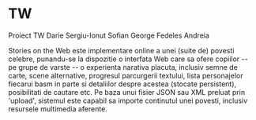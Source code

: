 # TW
Proiect TW
Darie Sergiu-Ionut
Sofian George
Fedeles Andreia



Stories on the Web este implementare online a unei (suite de) povesti celebre, punandu-se la dispozitie o interfata Web care sa ofere copiilor -- pe grupe de varste -- o experienta narativa placuta, inclusiv semne de carte, scene alternative, progresul parcurgerii textului, lista personajelor fiecarui basm in parte si detaliilor despre acestea (stocate persistent), posibilitati de cautare etc. Pe baza unui fisier JSON sau XML preluat prin 'upload', sistemul este capabil sa importe continutul unei povesti, inclusiv resursele multimedia aferente. 
